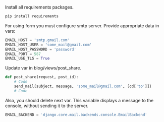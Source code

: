 Install all requirements packages.
```bash
pip install requirements
```

For using form you must configure smtp server. Provide appropriate data in vars:
```python
EMAIL_HOST = 'smtp.gmail.com'
EMAIL_HOST_USER = 'some_mail@gmail.com'
EMAIL_HOST_PASSWORD = 'password'
EMAIL_PORT = 587
EMAIL_USE_TLS = True
```

Update var in blog/views/post_share.
```python
def post_share(request, post_id):
    # Code
    send_mail(subject, message, 'some_mail@gmail.com', [cd['to']])
    # Code
```

Also, you should delete next var. This variable displays a message to the console, without sending it to the server.
```python
EMAIL_BACKEND = 'django.core.mail.backends.console.EmailBackend'
```